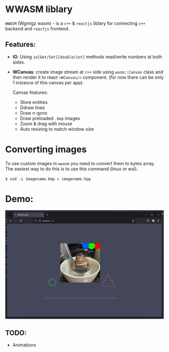 # WWASM liblary

`WWASM` (Wgmlgz wasm) - is a `c++` & `reactjs` liblary for connecting `c++` backend and `reactjs` frontend.

## Features:

- **IO**:
  Using `io[Get/Set][double/int]` methods read/write numbers at both sides.

- **WCanvas**:
  create image stream at `c++` side using `wasm::Canvas` class and then render it to react `<WCanvas/>` component.
  (for now there can be only 1 instance of this canvas per app).

  Canvas features:

  - Store entities
  - Ddraw lines
  - Draw n-gons
  - Draw preloaded `.bmp` images
  - Zoom & drag with mouse
  - Auto resizing to match window size

# Converting images

To use custom images in `wwasm` you need to convert them to bytes array.
The easiest way to do this is to use this command (linux or wsl).

`$ xxd -i imagename.bmp > imagename.hpp`

# Demo:

![](./screenshot.png)

## TODO:

- Animations
